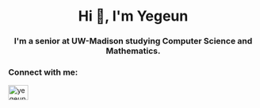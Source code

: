 <h1 align="center">Hi 👋, I'm Yegeun</h1>
<h3 align="center">I'm a senior at UW-Madison studying Computer Science and Mathematics.</h3>

<h3 align="left">Connect with me:</h3>
<p align="left">
<a href="https://linkedin.com/in/yegeunyang" target="blank"><img align="center" src="https://raw.githubusercontent.com/rahuldkjain/github-profile-readme-generator/master/src/images/icons/Social/linked-in-alt.svg" alt="yegeunyang" height="30" width="40" /></a>
</p>

